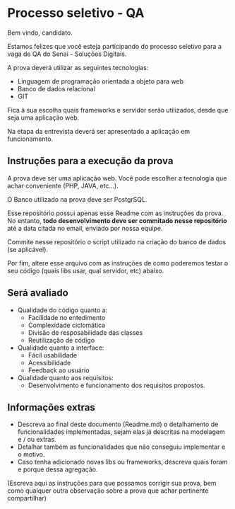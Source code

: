 # Processo seletivo - QA

Bem vindo, candidato. 

Estamos felizes que você esteja participando do processo seletivo para a vaga de QA do Senai - Soluções Digitais.

A prova deverá utilizar as seguintes tecnologias: 
- Linguagem de programação orientada a objeto para web
- Banco de dados relacional
- GIT

Fica à sua escolha quais frameworks e servidor serão utilizados, desde que seja uma aplicação web. 

Na etapa da entrevista deverá ser apresentado a aplicação em funcionamento.

## Instruções para a execução da prova

A prova deve ser uma aplicação web. Você pode escolher a tecnologia que achar conveniente (PHP, JAVA, etc...).

O Banco utilizado na prova deve ser PostgrSQL.

Esse repositório possui apenas esse Readme com as instruções da prova. No entanto, **todo desenvolvimento deve ser commitado nesse repositório** até a data citada no email, enviado por nossa equipe.

Commite nesse repositório o script utilizado na criação do banco de dados (se aplicável).

Por fim, altere esse arquivo com as instruções de como poderemos testar o seu código (quais libs usar, qual servidor, etc) abaixo.

## Será avaliado
- Qualidade do código quanto a:
  - Facilidade no entedimento
  - Complexidade ciclomática
  - Divisão de resposabilidade das classes
  - Reutilização de código
- Qualidade quanto a interface:
  - Fácil usabilidade
  - Acessibilidade
  - Feedback ao usuário
- Qualidade quanto aos requisitos:
  - Desenvolvimento e funcionamento dos requisitos propostos.

## Informações extras

- Descreva ao final deste documento (Readme.md) o detalhamento de funcionalidades implementadas, sejam elas já descritas na modelagem e / ou extras.
- Detalhar também as funcionalidades que não conseguiu implementar e o motivo.
- Caso tenha adicionado novas libs ou frameworks, descreva quais foram e porque dessa agregação.

(Escreva aqui as instruções para que possamos corrigir sua prova, bem como qualquer outra observação sobre a prova que achar pertinente compartilhar)
